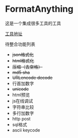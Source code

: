 # FormatAnything
这是一个集成很多工具的工具

[工具地址](https://q315506754.github.io/FormatAnything)

待整合功能列表
* ~~json格式化~~
* ~~html格式化~~
* ~~压缩（去空格）~~
* ~~md5 sha~~
* ~~URLencode decode~~
* 行首加数字
* ~~unicode~~
* html预览
* js在线调试
* 字符串比较
* 多行加数字
* http post
* sql格式
* ascii keycode
